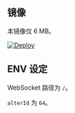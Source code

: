 
## 镜像

本镜像仅 6 MB。

[![Deploy](https://www.herokucdn.com/deploy/button.png)](https://dashboard.heroku.com/new?template=https%3A%2F%2Fgithub.com%2Fbclswl0827%2Fv2ray-heroku)

## ENV 设定


WebSocket 路径为 `/`。

`alterId` 为 `64`。


